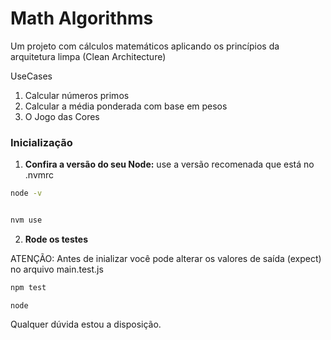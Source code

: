 # Math Algorithms 

Um projeto com cálculos matemáticos aplicando os princípios da arquitetura limpa (Clean Architecture)


UseCases
1) Calcular números primos
2) Calcular a média ponderada com base em pesos
3) O Jogo das Cores


### Inicialização
1. **Confira a versão do seu Node:**
use a versão recomenada que está no .nvmrc
```bash
node -v


nvm use

```
2. **Rode os testes**

ATENÇÃO: Antes de inializar você pode alterar os valores de saída (expect) no arquivo main.test.js
```bash
npm test
```

``node ``


Qualquer dúvida estou a disposição.

